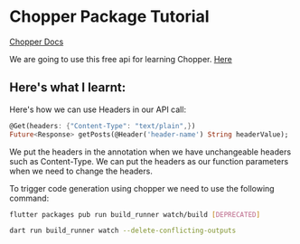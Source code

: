 # Chopper Package Tutorial 
[Chopper Docs](https://hadrien-lejard.gitbook.io/chopper)

We are going to use this free api for learning Chopper. [Here](https://jsonplaceholder.typicode.com/)
<br>

## Here's what I learnt:

Here's how we can use Headers in our API call:

```dart
@Get(headers: {"Content-Type": "text/plain",})
Future<Response> getPosts(@Header('header-name') String headerValue);
```

We put the headers in the annotation when we have unchangeable headers such as Content-Type.
We can put the headers as our function parameters when we need to change the headers.

To trigger code generation using chopper we need to use the following command:

```bash
flutter packages pub run build_runner watch/build [DEPRECATED]

dart run build_runner watch --delete-conflicting-outputs
```
